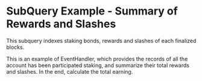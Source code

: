 # SubQuery Example - Summary of Rewards and Slashes

This subquery indexes staking bonds, rewards and slashes of each finalized blocks.

This is an example of EventHandler,  which provides the records of all the account has been participated staking, and summarize their total rewards and slashes. In the end, calculate the total earning.
